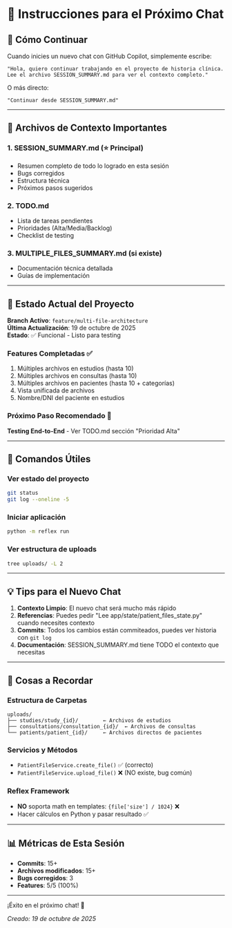 # 🚀 Instrucciones para el Próximo Chat

## 📌 Cómo Continuar

Cuando inicies un nuevo chat con GitHub Copilot, simplemente escribe:

```
"Hola, quiero continuar trabajando en el proyecto de historia clínica. 
Lee el archivo SESSION_SUMMARY.md para ver el contexto completo."
```

O más directo:

```
"Continuar desde SESSION_SUMMARY.md"
```

---

## 📂 Archivos de Contexto Importantes

### 1. **SESSION_SUMMARY.md** (⭐ Principal)
- Resumen completo de todo lo logrado en esta sesión
- Bugs corregidos
- Estructura técnica
- Próximos pasos sugeridos

### 2. **TODO.md**
- Lista de tareas pendientes
- Prioridades (Alta/Media/Backlog)
- Checklist de testing

### 3. **MULTIPLE_FILES_SUMMARY.md** (si existe)
- Documentación técnica detallada
- Guías de implementación

---

## 🎯 Estado Actual del Proyecto

**Branch Activo**: `feature/multi-file-architecture`  
**Última Actualización**: 19 de octubre de 2025  
**Estado**: ✅ Funcional - Listo para testing

### Features Completadas ✅
1. Múltiples archivos en estudios (hasta 10)
2. Múltiples archivos en consultas (hasta 10)
3. Múltiples archivos en pacientes (hasta 10 + categorías)
4. Vista unificada de archivos
5. Nombre/DNI del paciente en estudios

### Próximo Paso Recomendado 🎯
**Testing End-to-End** - Ver TODO.md sección "Prioridad Alta"

---

## 🔧 Comandos Útiles

### Ver estado del proyecto
```bash
git status
git log --oneline -5
```

### Iniciar aplicación
```bash
python -m reflex run
```

### Ver estructura de uploads
```bash
tree uploads/ -L 2
```

---

## 💡 Tips para el Nuevo Chat

1. **Contexto Limpio**: El nuevo chat será mucho más rápido
2. **Referencias**: Puedes pedir "Lee app/state/patient_files_state.py" cuando necesites contexto
3. **Commits**: Todos los cambios están commiteados, puedes ver historia con `git log`
4. **Documentación**: SESSION_SUMMARY.md tiene TODO el contexto que necesitas

---

## 🚨 Cosas a Recordar

### Estructura de Carpetas
```
uploads/
├── studies/study_{id}/        ← Archivos de estudios
├── consultations/consultation_{id}/  ← Archivos de consultas
└── patients/patient_{id}/     ← Archivos directos de pacientes
```

### Servicios y Métodos
- `PatientFileService.create_file()` ✅ (correcto)
- `PatientFileService.upload_file()` ❌ (NO existe, bug común)

### Reflex Framework
- **NO** soporta math en templates: `{file['size'] / 1024}` ❌
- Hacer cálculos en Python y pasar resultado ✅

---

## 📊 Métricas de Esta Sesión

- **Commits**: 15+
- **Archivos modificados**: 15+
- **Bugs corregidos**: 3
- **Features**: 5/5 (100%)

---

¡Éxito en el próximo chat! 🎉

*Creado: 19 de octubre de 2025*
